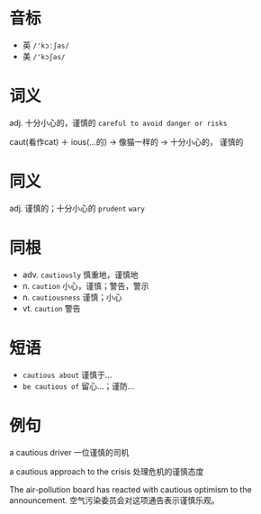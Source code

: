 # 音标

- 英 `/'kɔːʃəs/`
- 美 `/'kɔʃəs/`

# 词义

adj. 十分小心的，谨慎的
`careful to avoid danger or risks`



caut(看作cat) ＋ ious(…的) → 像猫一样的 → 十分小心的， 谨慎的

# 同义

adj. 谨慎的；十分小心的
`prudent` `wary`

# 同根

- adv. `cautiously` 慎重地，谨慎地
- n. `caution` 小心，谨慎；警告，警示
- n. `cautiousness` 谨慎；小心
- vt. `caution` 警告

# 短语

- `cautious about` 谨慎于…
- `be cautious of` 留心…；谨防…

# 例句

a cautious driver
一位谨慎的司机

a cautious approach to the crisis
处理危机的谨慎态度

The air-pollution board has reacted with cautious optimism to the announcement.
空气污染委员会对这项通告表示谨慎乐观。


